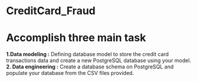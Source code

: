 ﻿# CreditCard_Fraud

# Accomplish three main task 
**1.Data modeling :** Defining database model to store the credit card transactions data and create a new PostgreSQL database using your model.
<br>
**2. Data engineering :** Create a database schema on PostgreSQL and populate your database from the CSV files provided.

